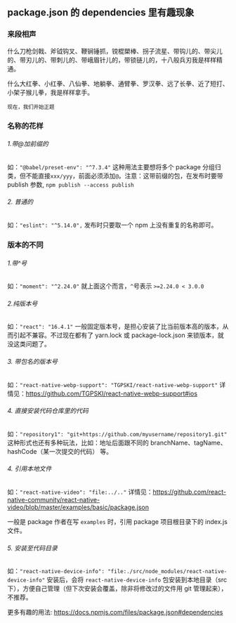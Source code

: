 ## package.json 的 dependencies 里有趣现象

### 来段相声

什么刀枪剑戟、斧钺钩叉、鞭锏锤抓，镋棍槊棒、拐子流星、带钩儿的、带尖儿的、带刃儿的、带刺儿的、带峨眉针儿的，带锁链儿的，十八般兵刃我是样样精通。

什么大红拳、小红拳、八仙拳、地躺拳、通臂拳、罗汉拳、远了长拳、近了短打、小架子猴儿拳，我是样样拿手。

`现在，我们开始正题`

### 名称的花样

###### 1.带@加前缀的

如：`"@babel/preset-env": "^7.3.4"`
这种用法主要想将多个 package 分组归类，但不能直接`xxx/yyy`，前面必须添加`@`。注意：这带前缀的包，在发布时要带 publish 参数, `npm publish --access publish`

###### 2. 普通的

如：`"eslint": "^5.14.0",`
发布时只要取一个 npm 上没有重复的名称即可。

### 版本的不同

###### 1.带^号

如：`"moment": "^2.24.0"`
就上面这个而言，`^`号表示 `>=2.24.0 < 3.0.0`

###### 2.纯版本号

如：`"react": "16.4.1"`
一般固定版本号，是担心安装了比当前版本高的版本，从而引起不兼容。不过现在都有了 yarn.lock 或 package-lock.json 来锁版本，就没这类问题了。

###### 3. 带包名的版本号

如：`"react-native-webp-support": "TGPSKI/react-native-webp-support"`
详情见：https://github.com/TGPSKI/react-native-webp-support#ios

###### 4. 直接安装代码仓库里的代码

如：`"repository1": "git+https://github.com/myusername/repository1.git"`
这种形式也还有多种玩法，比如：地址后面跟不同的 branchName、tagName、hashCode（某一次提交的代码） 等。

###### 4. 引用本地文件

如：`"react-native-video": "file:../.."`
详情见：https://github.com/react-native-community/react-native-video/blob/master/examples/basic/package.json

一般是 package 作者在写 `examples` 时，引用 package 项目根目录下的 index.js 文件。

###### 5. 安装至代码目录

如：`"react-native-device-info": "file:./src/node_modules/react-native-device-info"`
安装后，会将 `react-native-device-info` 包安装到本地目录（src 下），方便自己管理（但下次安装会覆盖，除非将修改过的文件用 git 管理起来），不推荐。

更多有趣的用法:
https://docs.npmjs.com/files/package.json#dependencies
